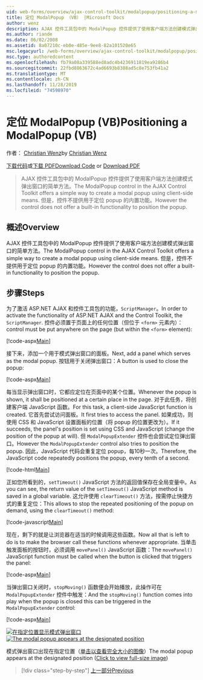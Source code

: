```yaml
---
uid: web-forms/overview/ajax-control-toolkit/modalpopup/positioning-a-modalpopup-vb
title: 定位 ModalPopup （VB） |Microsoft Docs
author: wenz
description: AJAX 控件工具包中的 ModalPopup 控件提供了使用客户端方法创建模式弹出窗口的简单方法。 但是，控件不提供 。
ms.author: riande
ms.date: 06/02/2008
ms.assetid: 8a07210c-eb0e-485e-9ee8-82a101520e65
msc.legacyurl: /web-forms/overview/ajax-control-toolkit/modalpopup/positioning-a-modalpopup-vb
msc.type: authoredcontent
ms.openlocfilehash: fb79a08a339588ed8adc4b4236911819ea9286b4
ms.sourcegitcommit: 22fbd8863672c4ad6693b8388ad5c8e753fb41a2
ms.translationtype: MT
ms.contentlocale: zh-CN
ms.lasthandoff: 11/28/2019
ms.locfileid: "74598970"
---
```

# <a name="positioning-a-modalpopup-vb"></a><span data-ttu-id="675cc-104">定位 ModalPopup (VB)</span><span class="sxs-lookup"><span data-stu-id="675cc-104">Positioning a ModalPopup (VB)</span></span>

<span data-ttu-id="675cc-105">作者： [Christian Wenz](https://github.com/wenz)</span><span class="sxs-lookup"><span data-stu-id="675cc-105">by [Christian Wenz](https://github.com/wenz)</span></span>

<span data-ttu-id="675cc-106">[下载代码](https://download.microsoft.com/download/2/4/0/24052038-f942-4336-905b-b60ae56f0dd5/ModalPopup4.vb.zip)或[下载 PDF](https://download.microsoft.com/download/b/6/a/b6ae89ee-df69-4c87-9bfb-ad1eb2b23373/modalpopup4VB.pdf)</span><span class="sxs-lookup"><span data-stu-id="675cc-106">[Download Code](https://download.microsoft.com/download/2/4/0/24052038-f942-4336-905b-b60ae56f0dd5/ModalPopup4.vb.zip) or [Download PDF](https://download.microsoft.com/download/b/6/a/b6ae89ee-df69-4c87-9bfb-ad1eb2b23373/modalpopup4VB.pdf)</span></span>

> <span data-ttu-id="675cc-107">AJAX 控件工具包中的 ModalPopup 控件提供了使用客户端方法创建模式弹出窗口的简单方法。</span><span class="sxs-lookup"><span data-stu-id="675cc-107">The ModalPopup control in the AJAX Control Toolkit offers a simple way to create a modal popup using client-side means.</span></span> <span data-ttu-id="675cc-108">但是，控件不提供用于定位 popup 的内置功能。</span><span class="sxs-lookup"><span data-stu-id="675cc-108">However the control does not offer a built-in functionality to position the popup.</span></span>

## <a name="overview"></a><span data-ttu-id="675cc-109">概述</span><span class="sxs-lookup"><span data-stu-id="675cc-109">Overview</span></span>

<span data-ttu-id="675cc-110">AJAX 控件工具包中的 ModalPopup 控件提供了使用客户端方法创建模式弹出窗口的简单方法。</span><span class="sxs-lookup"><span data-stu-id="675cc-110">The ModalPopup control in the AJAX Control Toolkit offers a simple way to create a modal popup using client-side means.</span></span> <span data-ttu-id="675cc-111">但是，控件不提供用于定位 popup 的内置功能。</span><span class="sxs-lookup"><span data-stu-id="675cc-111">However the control does not offer a built-in functionality to position the popup.</span></span>

## <a name="steps"></a><span data-ttu-id="675cc-112">步骤</span><span class="sxs-lookup"><span data-stu-id="675cc-112">Steps</span></span>

<span data-ttu-id="675cc-113">为了激活 ASP.NET AJAX 和控件工具包的功能，`ScriptManager`。</span><span class="sxs-lookup"><span data-stu-id="675cc-113">In order to activate the functionality of ASP.NET AJAX and the Control Toolkit, the `ScriptManager`.</span></span> <span data-ttu-id="675cc-114">控件必须置于页面上的任何位置（但位于 `<form>` 元素内）：</span><span class="sxs-lookup"><span data-stu-id="675cc-114">control must be put anywhere on the page (but within the `<form>` element):</span></span>

[!code-aspx[Main](positioning-a-modalpopup-vb/samples/sample1.aspx)]

<span data-ttu-id="675cc-115">接下来，添加一个用于模式弹出窗口的面板。</span><span class="sxs-lookup"><span data-stu-id="675cc-115">Next, add a panel which serves as the modal popup.</span></span> <span data-ttu-id="675cc-116">按钮用于关闭弹出窗口：</span><span class="sxs-lookup"><span data-stu-id="675cc-116">A button is used to close the popup:</span></span>

[!code-aspx[Main](positioning-a-modalpopup-vb/samples/sample2.aspx)]

<span data-ttu-id="675cc-117">每当显示弹出窗口时，它都应定位在页面中的某个位置。</span><span class="sxs-lookup"><span data-stu-id="675cc-117">Whenever the popup is shown, it shall be positioned at a certain place in the page.</span></span> <span data-ttu-id="675cc-118">对于此任务，将创建客户端 JavaScript 函数。</span><span class="sxs-lookup"><span data-stu-id="675cc-118">For this task, a client-side JavaScript function is created.</span></span> <span data-ttu-id="675cc-119">它首先尝试访问面板。</span><span class="sxs-lookup"><span data-stu-id="675cc-119">It first tries to access the panel.</span></span> <span data-ttu-id="675cc-120">如果成功，则使用 CSS 和 JavaScript 设置面板的位置（将 popup 的位置更改为）。</span><span class="sxs-lookup"><span data-stu-id="675cc-120">If it succeeds, the panel's position is set using CSS and JavaScript (change the position of the popup at will).</span></span> <span data-ttu-id="675cc-121">但 `ModalPopupExtender` 控件也会尝试定位弹出窗口。</span><span class="sxs-lookup"><span data-stu-id="675cc-121">However the `ModalPopupExtender` control also tries to position the popup.</span></span> <span data-ttu-id="675cc-122">因此，JavaScript 代码会重复定位 popup，每10秒一次。</span><span class="sxs-lookup"><span data-stu-id="675cc-122">Therefore, the JavaScript code repeatedly positions the popup, every tenth of a second.</span></span>

[!code-html[Main](positioning-a-modalpopup-vb/samples/sample3.html)]

<span data-ttu-id="675cc-123">正如您所看到的，`setTimeout()` JavaScript 方法的返回值保存在全局变量中。</span><span class="sxs-lookup"><span data-stu-id="675cc-123">As you can see, the return value of the `setTimeout()` JavaScript method is saved in a global variable.</span></span> <span data-ttu-id="675cc-124">这允许使用 `clearTimeout()` 方法，按需停止快捷方式的重复定位：</span><span class="sxs-lookup"><span data-stu-id="675cc-124">This allows to stop the repeated positioning of the popup on demand, using the `clearTimeout()` method:</span></span>

[!code-javascript[Main](positioning-a-modalpopup-vb/samples/sample4.js)]

<span data-ttu-id="675cc-125">现在，剩下的就是让浏览器在适当的时候调用这些函数。</span><span class="sxs-lookup"><span data-stu-id="675cc-125">Now all that is left to do is to make the browser call these functions whenever appropriate.</span></span> <span data-ttu-id="675cc-126">当单击触发面板的按钮时，必须调用 `movePanel()` JavaScript 函数：</span><span class="sxs-lookup"><span data-stu-id="675cc-126">The `movePanel()` JavaScript function must be called when the button is clicked that triggers the panel:</span></span>

[!code-aspx[Main](positioning-a-modalpopup-vb/samples/sample5.aspx)]

<span data-ttu-id="675cc-127">当弹出窗口关闭时，`stopMoving()` 函数便会开始播放，此操作可在 `ModalPopupExtender` 控件中触发：</span><span class="sxs-lookup"><span data-stu-id="675cc-127">And the `stopMoving()` function comes into play when the popup is closed this can be triggered in the `ModalPopupExtender` control:</span></span>

[!code-aspx[Main](positioning-a-modalpopup-vb/samples/sample6.aspx)]

<span data-ttu-id="675cc-128">[![在指定位置显示模式弹出窗口](positioning-a-modalpopup-vb/_static/image2.png)](positioning-a-modalpopup-vb/_static/image1.png)</span><span class="sxs-lookup"><span data-stu-id="675cc-128">[![The modal popup appears at the designated position](positioning-a-modalpopup-vb/_static/image2.png)](positioning-a-modalpopup-vb/_static/image1.png)</span></span>

<span data-ttu-id="675cc-129">模式弹出窗口出现在指定位置（[单击以查看完全大小的图像](positioning-a-modalpopup-vb/_static/image3.png)）</span><span class="sxs-lookup"><span data-stu-id="675cc-129">The modal popup appears at the designated position ([Click to view full-size image](positioning-a-modalpopup-vb/_static/image3.png))</span></span>

> [!div class="step-by-step"]
> [<span data-ttu-id="675cc-130">上一部分</span><span class="sxs-lookup"><span data-stu-id="675cc-130">Previous</span></span>](handling-postbacks-from-a-modalpopup-vb.md)
